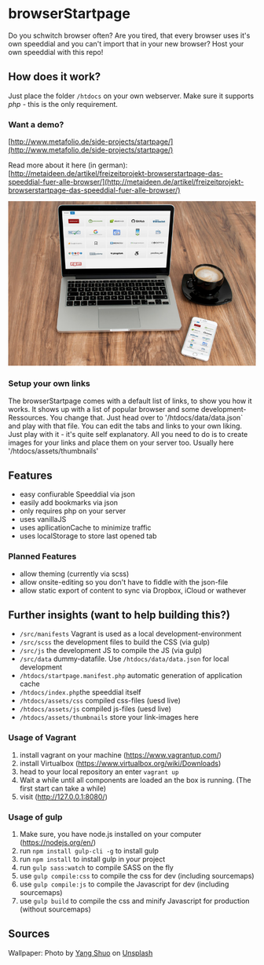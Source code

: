 # browserStartpage
Do you schwitch browser often? Are you tired, that every browser uses it's own speeddial and you can't import that in your new browser?
Host your own speeddial with this repo!

## How does it work?
Just place the folder `/htdocs` on your own webserver. Make sure it supports *php* - this is the only requirement.

### Want a demo?
[http://www.metafolio.de/side-projects/startpage/](http://www.metafolio.de/side-projects/startpage/)

Read more about it here (in german): [http://metaideen.de/artikel/freizeitprojekt-browserstartpage-das-speeddial-fuer-alle-browser/](http://metaideen.de/artikel/freizeitprojekt-browserstartpage-das-speeddial-fuer-alle-browser/)

![Screenshot](/.screenshots/startpage-macbook-iphone.jpg)

### Setup your own links
The browserStartpage comes with a default list of links, to show you how it works. It shows up with a list of popular browser and some development-Ressources. You change that. Just head over to '/htdocs/data/data.json` and play with that file. You can edit the tabs and links to your own liking. Just play with it - it's quite self explanatory. All you need to do is to create images for your links and place them on your server too. Usually here '/htdocs/assets/thumbnails'

## Features
- easy confiurable Speeddial via json
- easily add bookmarks via json
- only requires php on your server
- uses vanillaJS
- uses apllicationCache to minimize traffic
- uses localStorage to store last opened tab

### Planned Features
- allow theming (currently via scss)
- allow onsite-editing so you don't have to fiddle with the json-file
- allow static export of content to sync via Dropbox, iCloud or wathever

## Further insights (want to help building this?)
- `/src/manifests` Vagrant is used as a local development-environment
- `/src/scss` the development files to build the CSS (via gulp)
- `/src/js` the development JS to compile the JS (via gulp)
- `/src/data` dummy-datafile. Use `/htdocs/data/data.json` for local development
- `/htdocs/startpage.manifest.php` automatic generation of application cache
- `/htdocs/index.php`the speeddial itself
- `/htdocs/assets/css` compiled css-files (uesd live)
- `/htdocs/assets/js` compiled js-files (uesd live)
- `/htdocs/assets/thumbnails` store your link-images here

### Usage of Vagrant
1. install vagrant on your machine (https://www.vagrantup.com/)
2. install Virtualbox (https://www.virtualbox.org/wiki/Downloads)
3. head to your local repository an enter `vagrant up`
4. Wait a while until all components are loaded an the box is running. (The first start can take a while)
5. visit (http://127.0.0.1:8080/)

### Usage of gulp
1. Make sure, you have node.js installed on your computer (https://nodejs.org/en/)
2. run `npm install gulp-cli -g` to install gulp
3. run `npm install` to install gulp in your project
4. run `gulp sass:watch` to compile SASS on the fly
5. use `gulp compile:css` to compile the css for dev (including sourcemaps)
6. use `gulp compile:js` to compile the Javascript for dev (including sourcemaps)
7. use `gulp build` to compile the css and minify Javascript for production (without sourcemaps)

## Sources
Wallpaper: Photo by [Yang Shuo](https://unsplash.com/photos/K-grIkdM91M) on [Unsplash](https://unsplash.com/collections/331219/clean-and-minimal)
